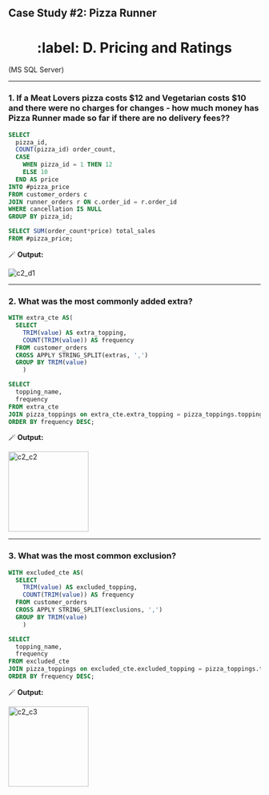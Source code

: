 ##  Case Study #2: Pizza Runner 
<h1 align='center'> :label: D. Pricing and Ratings </h1>
(MS SQL Server)

<hr>


### 1. If a Meat Lovers pizza costs $12 and Vegetarian costs $10 and there were no charges for changes - how much money has Pizza Runner made so far if there are no delivery fees??
```sql
SELECT 
  pizza_id,
  COUNT(pizza_id) order_count,
  CASE 
    WHEN pizza_id = 1 THEN 12
    ELSE 10
  END AS price
INTO #pizza_price
FROM customer_orders c
JOIN runner_orders r ON c.order_id = r.order_id
WHERE cancellation IS NULL
GROUP BY pizza_id;

SELECT SUM(order_count*price) total_sales
FROM #pizza_price;
```
   🪄 **Output:**

![c2_d1](https://github.com/Manyu-Ku/8_Week_SQL_Challenge/assets/122411152/48effac0-a6a5-48e7-9aa8-5e65b003f582)

<hr>

### 2. What was the most commonly added extra?
```sql
WITH extra_cte AS(
  SELECT 
    TRIM(value) AS extra_topping,
    COUNT(TRIM(value)) AS frequency
  FROM customer_orders
  CROSS APPLY STRING_SPLIT(extras, ',')
  GROUP BY TRIM(value)
	)

SELECT 
  topping_name,
  frequency
FROM extra_cte
JOIN pizza_toppings on extra_cte.extra_topping = pizza_toppings.topping_id
ORDER BY frequency DESC;
```
   🪄 **Output:**
   
<img width="160" alt="c2_c2" src="https://user-images.githubusercontent.com/122411152/218227906-af9f12ef-c1bf-4e3e-a00d-1649df921ba0.png">

<hr>

### 3. What was the most common exclusion?
```sql
WITH excluded_cte AS(
  SELECT 
    TRIM(value) AS excluded_topping,
    COUNT(TRIM(value)) AS frequency
  FROM customer_orders
  CROSS APPLY STRING_SPLIT(exclusions, ',')
  GROUP BY TRIM(value)
	)

SELECT 
  topping_name,
  frequency
FROM excluded_cte
JOIN pizza_toppings on excluded_cte.excluded_topping = pizza_toppings.topping_id
ORDER BY frequency DESC;
```
   🪄 **Output:**
   
<img width="160" alt="c2_c3" src="https://user-images.githubusercontent.com/122411152/218228645-ecce85d8-6bfe-4ea8-b3d4-3505458ec8d8.png">

